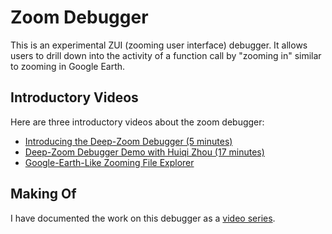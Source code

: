 # Zoom Debugger

This is an experimental ZUI (zooming user interface) debugger. It allows
users to drill down into the activity of a function call by "zooming in"
similar to zooming in Google Earth.

## Introductory Videos

Here are three introductory videos about the zoom debugger:

* [Introducing the Deep-Zoom Debugger (5 minutes)](https://www.youtube.com/watch?v=QE54x1ahHa4)
* [Deep-Zoom Debugger Demo with Huiqi Zhou (17 minutes)](https://www.youtube.com/watch?v=lVb9bt7wDy8&t)
* [Google-Earth-Like Zooming File Explorer](https://www.youtube.com/watch?v=pXQTNxPharY&t)

## Making Of

I have documented the work on this debugger as a [video series](https://www.youtube.com/watch?v=kzrWQt__R8Q&list=PLSq9OFrD2Q3Bp9T2SiAAxOF60VSbGAtHn).
